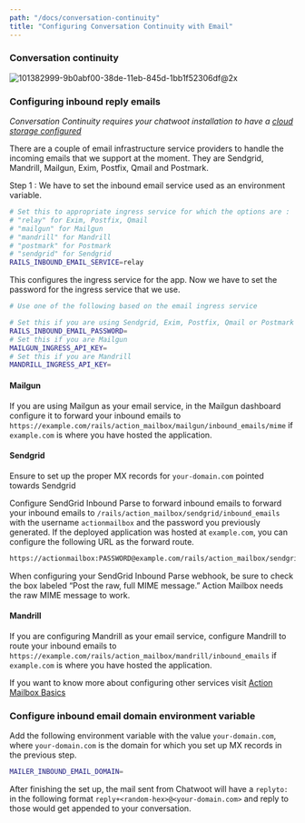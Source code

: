 ```yaml
---
path: "/docs/conversation-continuity"
title: "Configuring Conversation Continuity with Email"
---
```


### Conversation continuity

![101382999-9b0abf00-38de-11eb-845d-1bb1f52306df@2x](https://user-images.githubusercontent.com/73185/109548415-a1ca5c00-7af2-11eb-9b1d-fd636cf5189c.png)

### Configuring inbound reply emails

*Conversation Continuity requires your chatwoot installation to have a [cloud storage configured](/docs/configuring-cloud-storage)*

There are a couple of email infrastructure service providers to handle the incoming emails that we support at the moment. They are
Sendgrid, Mandrill, Mailgun, Exim, Postfix, Qmail and Postmark.

Step 1 : We have to set the inbound email service used as an environment variable.

```bash
# Set this to appropriate ingress service for which the options are :
# "relay" for Exim, Postfix, Qmail
# "mailgun" for Mailgun
# "mandrill" for Mandrill
# "postmark" for Postmark
# "sendgrid" for Sendgrid
RAILS_INBOUND_EMAIL_SERVICE=relay
```

This configures the ingress service for the app. Now we have to set the password for the ingress service that we use.

```bash
# Use one of the following based on the email ingress service

# Set this if you are using Sendgrid, Exim, Postfix, Qmail or Postmark
RAILS_INBOUND_EMAIL_PASSWORD=
# Set this if you are Mailgun
MAILGUN_INGRESS_API_KEY=
# Set this if you are Mandrill
MANDRILL_INGRESS_API_KEY=
```

#### Mailgun
If you are using Mailgun as your email service, in the Mailgun dashboard configure it to forward your inbound emails to `https://example.com/rails/action_mailbox/mailgun/inbound_emails/mime` if `example.com` is where you have hosted the application.

#### Sendgrid

Ensure to set up the proper MX records for `your-domain.com` pointed towards Sendgrid

Configure SendGrid Inbound Parse to forward inbound emails to forward your inbound emails to `/rails/action_mailbox/sendgrid/inbound_emails` with the username `actionmailbox` and the password you previously generated. If the deployed application was hosted at `example.com`, you can configure the following URL as the forward route.

```bash
https://actionmailbox:PASSWORD@example.com/rails/action_mailbox/sendgrid/inbound_emails
```

When configuring your SendGrid Inbound Parse webhook, be sure to check the box labeled “Post the raw, full MIME message.” Action Mailbox needs the raw MIME message to work.

#### Mandrill
If you are configuring Mandrill as your email service, configure Mandrill to route your inbound emails to `https://example.com/rails/action_mailbox/mandrill/inbound_emails` if `example.com` is where you have hosted the application.

If you want to know more about configuring other services visit [Action Mailbox Basics](https://edgeguides.rubyonrails.org/action_mailbox_basics.html#configuration)

### Configure inbound email domain environment variable

Add the following environment variable with the value `your-domain.com`, where `your-domain.com` is the domain for which you set up MX records in the previous step.

```bash
MAILER_INBOUND_EMAIL_DOMAIN=
```


After finishing the set up, the mail sent from Chatwoot will have a `replyto:` in the following format `reply+<random-hex>@<your-domain.com>` and reply to those would get appended to your conversation.
